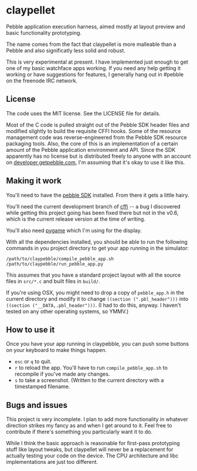 claypellet
==========

Pebble application execution harness, aimed mostly at layout preview and basic
functionality prototyping.

The name comes from the fact that claypellet is more malleable than a Pebble
and also significatly less solid and robust.

This is very experimental at present. I have implemented just enough to get one
of my basic watchface apps working. If you need any help getting it working or
have suggestions for features, I generally hang out in #pebble on the freenode
IRC network.

License
-------

The code uses the MIT license. See the LICENSE file for details.

Most of the C code is pulled straight out of the Pebble SDK header files and
modified slightly to build the requisite CFFI hooks. Some of the resource
management code was reverse-engineered from the Pebble SDK resource packaging
tools. Also, the core of this is an implementation of a certain amount of the
Pebble application environment and API. Since the SDK apparently has no license
but is distributed freely to anyone with an account on
[developer.getpebble.com](http://developer.getpebble.com/), I'm assuming that
it's okay to use it like this.

Making it work
--------------

You'll need to have the [pebble SDK](http://developer.getpebble.com/)
installed. From there it gets a little hairy.

You'll need the current development branch of
[cffi](http://cffi.readthedocs.org/) -- a bug I discovered while getting this
project going has been fixed there but not in the v0.6, which is the current
release version at the time of writing.

You'll also need [pygame](http://pygame.org/) which I'm using for the display.

With all the dependencies installed, you should be able to run the following
commands in you project directory to get your app running in the simulator:

    /path/to/claypebble/compile_pebble_app.sh
    /path/to/claypebble/run_pebble_app.py

This assumes that you have a standard project layout with all the source files
in `src/*.c` and built files in `build/`.

If you're using OSX, you might need to drop a copy of `pebble_app.h` in the
current directory and modify it to change `((section (".pbl_header")))` into
`((section ("__DATA,.pbl_header")))`. (I had to do this, anyway. I haven't
tested on any other operating systems, so YMMV.)

How to use it
-------------

Once you have your app running in claypebble, you can push some buttons on your
keyboard to make things happen.

  * `esc` or `q` to quit.
  * `r` to reload the app. You'll have to run `compile_pebble_app.sh` to
    recompile if you've made any changes.
  * `s` to take a screenshot. (Written to the current directory with a
    timestamped filename.

Bugs and issues
---------------

This project is very incomplete. I plan to add more functionality in whatever
direction strikes my fancy as and when I get around to it. Feel free to
contribute if there's something you particularly want it to do.

While I think the basic approach is reasonable for first-pass prototyping stuff
like layout tweaks, but claypellet will never be a replacement for actually
testing your code on the device. The CPU architecture and libc implementations
are just too different.
